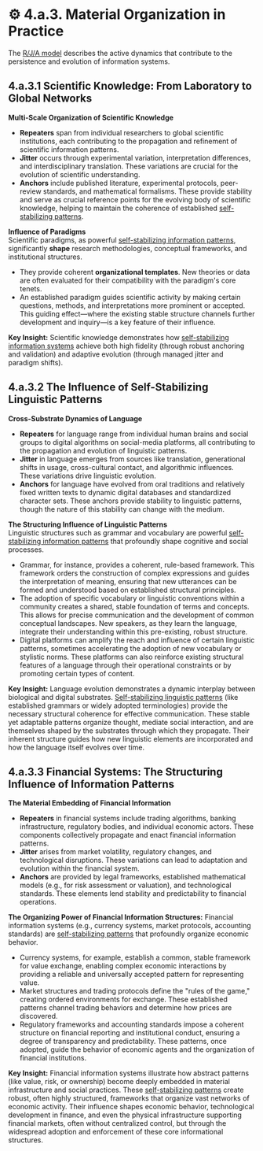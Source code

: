 # ⚙️ 4.a.3. Material Organization in Practice

The [R/J/A model](../../glossary/R.md#repeaterjitteranchor-rja-model) describes the active dynamics that contribute to the persistence and evolution of information systems.

## 4.a.3.1 Scientific Knowledge: From Laboratory to Global Networks

**Multi-Scale Organization of Scientific Knowledge**

- **Repeaters** span from individual researchers to global scientific institutions, each contributing to the propagation and refinement of scientific information patterns.
- **Jitter** occurs through experimental variation, interpretation differences, and interdisciplinary translation. These variations are crucial for the evolution of scientific understanding.
- **Anchors** include published literature, experimental protocols, peer-review standards, and mathematical formalisms. These provide stability and serve as crucial reference points for the evolving body of scientific knowledge, helping to maintain the coherence of established [self-stabilizing patterns](../../glossary/O.md#outward-stabilization-propensity).

**Influence of Paradigms**  
Scientific paradigms, as powerful [self-stabilizing information patterns](../../glossary/O.md#outward-stabilization-propensity), significantly **shape** research methodologies, conceptual frameworks, and institutional structures.

- They provide coherent **organizational templates**. New theories or data are often evaluated for their compatibility with the paradigm's core tenets.
- An established paradigm guides scientific activity by making certain questions, methods, and interpretations more prominent or accepted. This guiding effect—where the existing stable structure channels further development and inquiry—is a key feature of their influence.

**Key Insight:** Scientific knowledge demonstrates how [self-stabilizing information systems](../../glossary/O.md#outward-stabilization-propensity) achieve both high fidelity (through robust anchoring and validation) and adaptive evolution (through managed jitter and paradigm shifts).

## 4.a.3.2 The Influence of Self-Stabilizing Linguistic Patterns

**Cross-Substrate Dynamics of Language**

- **Repeaters** for language range from individual human brains and social groups to digital algorithms on social-media platforms, all contributing to the propagation and evolution of linguistic patterns.
- **Jitter** in language emerges from sources like translation, generational shifts in usage, cross-cultural contact, and algorithmic influences. These variations drive linguistic evolution.
- **Anchors** for language have evolved from oral traditions and relatively fixed written texts to dynamic digital databases and standardized character sets. These anchors provide stability to linguistic patterns, though the nature of this stability can change with the medium.

**The Structuring Influence of Linguistic Patterns**  
Linguistic structures such as grammar and vocabulary are powerful [self-stabilizing information patterns](../../glossary/O.md#outward-stabilization-propensity) that profoundly shape cognitive and social processes.

- Grammar, for instance, provides a coherent, rule-based framework. This framework orders the construction of complex expressions and guides the interpretation of meaning, ensuring that new utterances can be formed and understood based on established structural principles.
- The adoption of specific vocabulary or linguistic conventions within a community creates a shared, stable foundation of terms and concepts. This allows for precise communication and the development of common conceptual landscapes. New speakers, as they learn the language, integrate their understanding within this pre-existing, robust structure.
- Digital platforms can amplify the reach and influence of certain linguistic patterns, sometimes accelerating the adoption of new vocabulary or stylistic norms. These platforms can also reinforce existing structural features of a language through their operational constraints or by promoting certain types of content.

**Key Insight:** Language evolution demonstrates a dynamic interplay between biological and digital substrates. [Self-stabilizing linguistic patterns](../../glossary/O.md#outward-stabilization-propensity) (like established grammars or widely adopted terminologies) provide the necessary structural coherence for effective communication. These stable yet adaptable patterns organize thought, mediate social interaction, and are themselves shaped by the substrates through which they propagate. Their inherent structure guides how new linguistic elements are incorporated and how the language itself evolves over time.

## 4.a.3.3 Financial Systems: The Structuring Influence of Information Patterns

**The Material Embedding of Financial Information**

- **Repeaters** in financial systems include trading algorithms, banking infrastructure, regulatory bodies, and individual economic actors. These components collectively propagate and enact financial information patterns.
- **Jitter** arises from market volatility, regulatory changes, and technological disruptions. These variations can lead to adaptation and evolution within the financial system.
- **Anchors** are provided by legal frameworks, established mathematical models (e.g., for risk assessment or valuation), and technological standards. These elements lend stability and predictability to financial operations.

**The Organizing Power of Financial Information Structures:**
Financial information systems (e.g., currency systems, market protocols, accounting standards) are [self-stabilizing patterns](../../glossary/O.md#outward-stabilization-propensity) that profoundly organize economic behavior.

- Currency systems, for example, establish a common, stable framework for value exchange, enabling complex economic interactions by providing a reliable and universally accepted pattern for representing value.
- Market structures and trading protocols define the "rules of the game," creating ordered environments for exchange. These established patterns channel trading behaviors and determine how prices are discovered.
- Regulatory frameworks and accounting standards impose a coherent structure on financial reporting and institutional conduct, ensuring a degree of transparency and predictability. These patterns, once adopted, guide the behavior of economic agents and the organization of financial institutions.

**Key Insight:** Financial information systems illustrate how abstract patterns (like value, risk, or ownership) become deeply embedded in material infrastructure and social practices. These [self-stabilizing patterns](../../glossary/O.md#outward-stabilization-propensity) create robust, often highly structured, frameworks that organize vast networks of economic activity. Their influence shapes economic behavior, technological development in finance, and even the physical infrastructure supporting financial markets, often without centralized control, but through the widespread adoption and enforcement of these core informational structures.